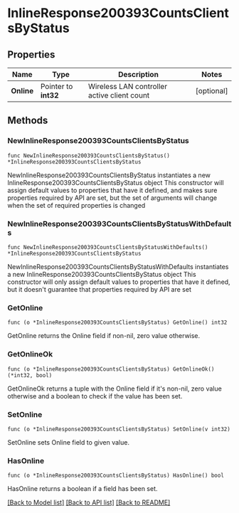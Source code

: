 # InlineResponse200393CountsClientsByStatus

## Properties

Name | Type | Description | Notes
------------ | ------------- | ------------- | -------------
**Online** | Pointer to **int32** | Wireless LAN controller active client count | [optional] 

## Methods

### NewInlineResponse200393CountsClientsByStatus

`func NewInlineResponse200393CountsClientsByStatus() *InlineResponse200393CountsClientsByStatus`

NewInlineResponse200393CountsClientsByStatus instantiates a new InlineResponse200393CountsClientsByStatus object
This constructor will assign default values to properties that have it defined,
and makes sure properties required by API are set, but the set of arguments
will change when the set of required properties is changed

### NewInlineResponse200393CountsClientsByStatusWithDefaults

`func NewInlineResponse200393CountsClientsByStatusWithDefaults() *InlineResponse200393CountsClientsByStatus`

NewInlineResponse200393CountsClientsByStatusWithDefaults instantiates a new InlineResponse200393CountsClientsByStatus object
This constructor will only assign default values to properties that have it defined,
but it doesn't guarantee that properties required by API are set

### GetOnline

`func (o *InlineResponse200393CountsClientsByStatus) GetOnline() int32`

GetOnline returns the Online field if non-nil, zero value otherwise.

### GetOnlineOk

`func (o *InlineResponse200393CountsClientsByStatus) GetOnlineOk() (*int32, bool)`

GetOnlineOk returns a tuple with the Online field if it's non-nil, zero value otherwise
and a boolean to check if the value has been set.

### SetOnline

`func (o *InlineResponse200393CountsClientsByStatus) SetOnline(v int32)`

SetOnline sets Online field to given value.

### HasOnline

`func (o *InlineResponse200393CountsClientsByStatus) HasOnline() bool`

HasOnline returns a boolean if a field has been set.


[[Back to Model list]](../README.md#documentation-for-models) [[Back to API list]](../README.md#documentation-for-api-endpoints) [[Back to README]](../README.md)


